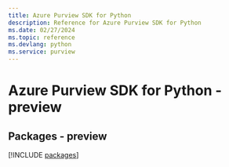 ```yaml
---
title: Azure Purview SDK for Python
description: Reference for Azure Purview SDK for Python
ms.date: 02/27/2024
ms.topic: reference
ms.devlang: python
ms.service: purview
---
```

# Azure Purview SDK for Python - preview
## Packages - preview
[!INCLUDE [packages](purview-index.md)]